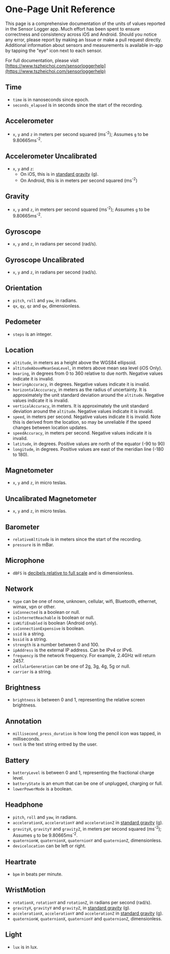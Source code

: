 # One-Page Unit Reference

This page is a comprehensive documentation of the units of values reported in the Sensor Logger app. Much effort has been spent to ensure correctness and consistency across iOS and Android. Should you notice any error, please report by making an Issue or make a pull request directly. Additional information about sensors and measurements is available in-app by tapping the "eye" icon next to each sensor.

For full documentation, please visit [https://www.tszheichoi.com/sensorloggerhelp](https://www.tszheichoi.com/sensorloggerhelp)

## Time
- `time` is in nanoseconds since epoch.
- `seconds_elapsed` is in seconds since the start of the recording.

## Accelerometer
- `x`, `y` and `z` in meters per second squared (ms<sup>-2</sup>); Assumes `g` to be 9.80665ms<sup>-2</sup>.

## Accelerometer Uncalibrated
- `x`, `y` and `z`:
    - On iOS, this is in [standard gravity](https://en.wikipedia.org/wiki/Standard_gravity) (g).
    - On Android, this is in meters per second squared (ms<sup>-2</sup>)

## Gravity
- `x`, `y` and `z`, in meters per second squared (ms<sup>-2</sup>); Assumes `g` to be 9.80665ms<sup>-2</sup>.

## Gyroscope
- `x`, `y` and `z`, in radians per second (rad/s).

## Gyroscope Uncalibrated
- `x`, `y` and `z`, in radians per second (rad/s).

## Orientation
- `pitch`, `roll` and `yaw`, in radians.
- `qx`, `qy`, `qz` and `qw`, dimensionless.

## Pedometer
- `steps` is an integer.  

## Location
- `altitude`, in meters as a height above the WGS84 ellipsoid.
- `altitudeAboveMeanSeaLevel`, in meters above mean sea level (iOS Only). 
- `bearing`, in degrees from 0 to 360 relative to due north. Negative values indicate it is invalid. 
- `bearingAccuracy`, in degrees. Negative values indicate it is invalid. 
- `horizontalAcccuracy`, in meters as the radius of uncertainty. It is approximately the unit standard deviation around the `altitude`. Negative values indicate it is invalid.
- `verticalAccuracy`, in meters. It is approximately the unit standard deviation around the `altitude`. Negative values indicate it is invalid. 
- `speed`, in meters per second. Negative values indicate it is invalid. Note this is derived from the location, so may be unreliable if the speed changes between location updates. 
- `speedAccuracy`, in meters per second. Negative values indicate it is invalid.
- `latitude`, in degrees. Positive values are north of the equator (-90 to 90)
- `longitude`, in degrees. Positive values are east of the meridian line (-180 to 180).

## Magnetometer
- `x`, `y` and `z`, in micro teslas.

## Uncalibrated Magnetometer
- `x`, `y` and `z`, in micro teslas.

## Barometer
- `relativeAltitude` is in meters since the start of the recording.
- `pressure` is in mBar.

## Microphone
- `dBFS` is [decibels relative to full scale](https://en.wikipedia.org/wiki/DBFS) and is dimensionless.

## Network
- `type` can be one of none, unknown, cellular, wifi, Bluetooth, ethernet, wimax, vpn or other. 
- `isConnected` is a boolean or null.
- `isInternetReachable` is boolean or null.
- `isWifiEnabled` is boolean (Android only).
- `isConnectionExpensive` is boolean.
- `ssid` is a string.
- `bssid` is a string.
- `strength` is a number between 0 and 100.
- `ipAddress` is the external IP address. Can be IPv4 or IPv6.
- `frequency` is the network frequency. For example, 2.4GHz will return 2457. 
- `cellularGeneration` can be one of 2g, 3g, 4g, 5g or null.
- `carrier` is a string. 

## Brightness
- `brightness` is between 0 and 1, representing the relative screen brightness. 

## Annotation
- `millisecond_press_duration` is how long the pencil icon was tapped, in milliseconds.
- `text` is the text string entred by the user. 

## Battery
- `batteryLevel` is between 0 and 1, representing the fractional charge level.
- `batteryState` is an enum that can be one of unplugged, charging or full.
- `lowerPowerMode` is a boolean.

## Headphone
- `pitch`, `roll` and `yaw`, in radians.
- `accelerationX`, `accelerationY` and `accelerationZ` in [standard gravity](https://en.wikipedia.org/wiki/Standard_gravity) (g).
- `gravityX`, `gravityY` and `gravityZ`, in meters per second squared (ms<sup>-2</sup>); Assumes `g` to be 9.80665ms<sup>-2</sup>.
- `quaternionW`, `quaternionX`, `quaternionY` and `quaternionZ`, dimensionless. 
- `devicelocation` can be left or right.  

## Heartrate
- `bpm` in beats per minute.

## WristMotion
- `rotationX`, `rotationY` and `rotationZ`, in radians per second (rad/s).
- `gravityX`, `gravityY` and `gravityZ`, in [standard gravity](https://en.wikipedia.org/wiki/Standard_gravity) (g).
- `accelerationX`, `accelerationY` and `accelerationZ` in [standard gravity](https://en.wikipedia.org/wiki/Standard_gravity) (g).
- `quaternionW`, `quaternionX`, `quaternionY` and `quaternionZ`, dimensionless. 

## Light
- `lux` is in lux. 
 
